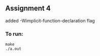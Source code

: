 ## Assignment 4

added -Wimplicit-function-declaration flag

### To run: 
<code>make</code> </br>
<code>./a.out</code> 
